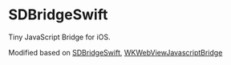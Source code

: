 # SDBridgeSwift

Tiny JavaScript Bridge for iOS.

Modified based on [SDBridgeSwift](https://github.com/SDBridge/SDBridgeSwift), [WKWebViewJavascriptBridge](https://github.com/Lision/WKWebViewJavascriptBridge)
